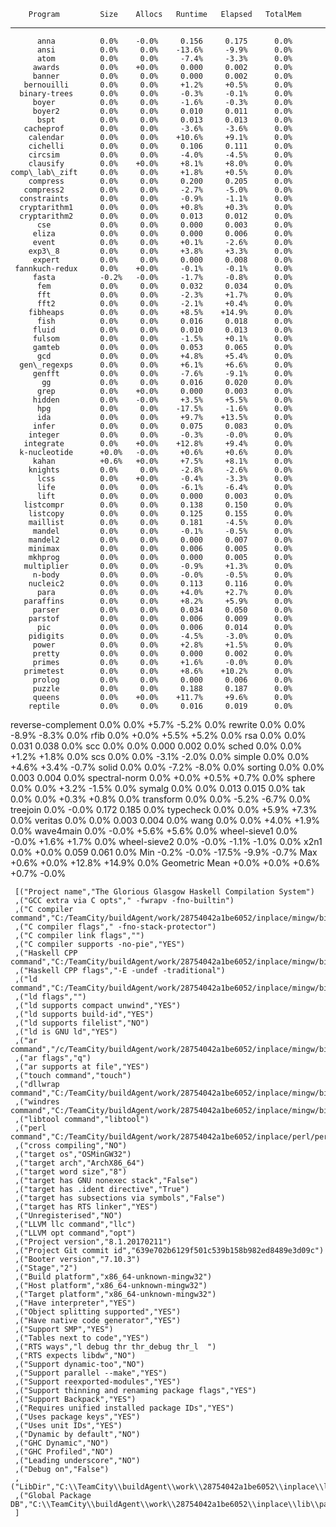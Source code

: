         Program         Size    Allocs   Runtime   Elapsed   TotalMem
  -------------------- ------- -------- --------- --------- ----------
          anna          0.0%    -0.0%     0.156     0.175      0.0%
          ansi          0.0%     0.0%    -13.6%     -9.9%      0.0%
          atom          0.0%     0.0%     -7.4%     -3.3%      0.0%
         awards         0.0%    +0.0%     0.000     0.002      0.0%
         banner         0.0%     0.0%     0.000     0.002      0.0%
       bernouilli       0.0%     0.0%     +1.2%     +0.5%      0.0%
      binary-trees      0.0%     0.0%     -0.3%     -0.1%      0.0%
         boyer          0.0%     0.0%     -1.6%     -0.3%      0.0%
         boyer2         0.0%     0.0%     0.010     0.011      0.0%
          bspt          0.0%     0.0%     0.013     0.013      0.0%
       cacheprof        0.0%     0.0%     -3.6%     -3.6%      0.0%
        calendar        0.0%     0.0%    +10.6%     +9.1%      0.0%
        cichelli        0.0%     0.0%     0.106     0.111      0.0%
        circsim         0.0%     0.0%     -4.0%     -4.5%      0.0%
        clausify        0.0%    +0.0%     +8.1%     +8.0%      0.0%
    comp\_lab\_zift     0.0%     0.0%     +1.8%     +0.5%      0.0%
        compress        0.0%     0.0%     0.200     0.205      0.0%
       compress2        0.0%     0.0%     -2.7%     -5.0%      0.0%
      constraints       0.0%     0.0%     -0.9%     -1.1%      0.0%
      cryptarithm1      0.0%     0.0%     +0.8%     +0.3%      0.0%
      cryptarithm2      0.0%     0.0%     0.013     0.012      0.0%
          cse           0.0%     0.0%     0.000     0.003      0.0%
         eliza          0.0%     0.0%     0.000     0.006      0.0%
         event          0.0%     0.0%     +0.1%     -2.6%      0.0%
        exp3\_8         0.0%     0.0%     +3.8%     +3.3%      0.0%
         expert         0.0%     0.0%     0.000     0.008      0.0%
     fannkuch-redux     0.0%    +0.0%     -0.1%     -0.1%      0.0%
         fasta          -0.2%   -0.0%     -1.7%     -0.8%      0.0%
          fem           0.0%     0.0%     0.032     0.034      0.0%
          fft           0.0%     0.0%     -2.3%     +1.7%      0.0%
          fft2          0.0%     0.0%     -2.1%     +0.4%      0.0%
        fibheaps        0.0%     0.0%     +8.5%    +14.9%      0.0%
          fish          0.0%     0.0%     0.016     0.018      0.0%
         fluid          0.0%     0.0%     0.010     0.013      0.0%
         fulsom         0.0%     0.0%     -1.5%     +0.1%      0.0%
         gamteb         0.0%     0.0%     0.053     0.065      0.0%
          gcd           0.0%     0.0%     +4.8%     +5.4%      0.0%
      gen\_regexps      0.0%     0.0%     +6.1%     +6.6%      0.0%
         genfft         0.0%     0.0%     -7.6%     -9.1%      0.0%
           gg           0.0%     0.0%     0.016     0.020      0.0%
          grep          0.0%    +0.0%     0.000     0.003      0.0%
         hidden         0.0%    -0.0%     +3.5%     +5.5%      0.0%
          hpg           0.0%     0.0%    -17.5%     -1.6%      0.0%
          ida           0.0%     0.0%     +9.7%    +13.5%      0.0%
         infer          0.0%     0.0%     0.075     0.083      0.0%
        integer         0.0%     0.0%     -0.3%     -0.0%      0.0%
       integrate        0.0%    +0.0%    +12.8%     +9.4%      0.0%
      k-nucleotide      +0.0%   -0.0%     +0.6%     +0.6%      0.0%
         kahan          +0.6%   +0.0%     +7.5%     +8.1%      0.0%
        knights         0.0%     0.0%     -2.8%     -2.6%      0.0%
          lcss          0.0%    +0.0%     -0.4%     -3.3%      0.0%
          life          0.0%     0.0%     -6.1%     -6.4%      0.0%
          lift          0.0%     0.0%     0.000     0.003      0.0%
       listcompr        0.0%     0.0%     0.138     0.150      0.0%
        listcopy        0.0%     0.0%     0.125     0.155      0.0%
        maillist        0.0%     0.0%     0.181     -4.5%      0.0%
         mandel         0.0%     0.0%     -0.1%     -0.5%      0.0%
        mandel2         0.0%     0.0%     0.000     0.007      0.0%
        minimax         0.0%     0.0%     0.006     0.005      0.0%
        mkhprog         0.0%     0.0%     0.000     0.005      0.0%
       multiplier       0.0%     0.0%     -0.9%     +1.3%      0.0%
         n-body         0.0%     0.0%     -0.0%     -0.5%      0.0%
        nucleic2        0.0%     0.0%     0.113     0.116      0.0%
          para          0.0%     0.0%     +4.0%     +2.7%      0.0%
       paraffins        0.0%     0.0%     +8.2%     +5.9%      0.0%
         parser         0.0%     0.0%     0.034     0.050      0.0%
        parstof         0.0%     0.0%     0.006     0.009      0.0%
          pic           0.0%     0.0%     0.006     0.014      0.0%
        pidigits        0.0%     0.0%     -4.5%     -3.0%      0.0%
         power          0.0%     0.0%     +2.8%     +1.5%      0.0%
         pretty         0.0%     0.0%     0.000     0.002      0.0%
         primes         0.0%     0.0%     +1.6%     -0.0%      0.0%
       primetest        0.0%     0.0%     +8.6%    +10.2%      0.0%
         prolog         0.0%     0.0%     0.000     0.006      0.0%
         puzzle         0.0%     0.0%     0.188     0.187      0.0%
         queens         0.0%    +0.0%    +11.7%     +9.6%      0.0%
        reptile         0.0%     0.0%     0.016     0.019      0.0%
   reverse-complement   0.0%     0.0%     +5.7%     -5.2%      0.0%
        rewrite         0.0%     0.0%     -8.9%     -8.3%      0.0%
          rfib          0.0%    +0.0%     +5.5%     +5.2%      0.0%
          rsa           0.0%     0.0%     0.031     0.038      0.0%
          scc           0.0%     0.0%     0.000     0.002      0.0%
         sched          0.0%     0.0%     +1.2%     +1.8%      0.0%
          scs           0.0%     0.0%     -3.1%     -2.0%      0.0%
         simple         0.0%     0.0%     +4.6%     +3.4%     -0.7%
         solid          0.0%     0.0%     -7.2%     -8.0%      0.0%
        sorting         0.0%     0.0%     0.003     0.004      0.0%
     spectral-norm      0.0%    +0.0%     +0.5%     +0.7%      0.0%
         sphere         0.0%     0.0%     +3.2%     -1.5%      0.0%
         symalg         0.0%     0.0%     0.013     0.015      0.0%
          tak           0.0%     0.0%     +0.3%     +0.8%      0.0%
       transform        0.0%     0.0%     -5.2%     -6.7%      0.0%
        treejoin        0.0%    -0.0%     0.172     0.185      0.0%
       typecheck        0.0%     0.0%     +5.9%     +7.3%      0.0%
        veritas         0.0%     0.0%     0.003     0.004      0.0%
          wang          0.0%     0.0%     +4.0%     +1.9%      0.0%
       wave4main        0.0%    -0.0%     +5.6%     +5.6%      0.0%
      wheel-sieve1      0.0%    -0.0%     +1.6%     +1.7%      0.0%
      wheel-sieve2      0.0%    -0.0%     -1.1%     -1.0%      0.0%
          x2n1          0.0%    +0.0%     0.059     0.061      0.0%
          Min           -0.2%   -0.0%    -17.5%     -9.9%     -0.7%
          Max           +0.6%   +0.0%    +12.8%    +14.9%      0.0%
     Geometric Mean     +0.0%   +0.0%     +0.6%     +0.7%     -0.0%

     [("Project name","The Glorious Glasgow Haskell Compilation System")
     ,("GCC extra via C opts"," -fwrapv -fno-builtin")
     ,("C compiler command","C:/TeamCity/buildAgent/work/28754042a1be6052/inplace/mingw/bin/gcc.exe")
     ,("C compiler flags"," -fno-stack-protector")
     ,("C compiler link flags","")
     ,("C compiler supports -no-pie","YES")
     ,("Haskell CPP command","C:/TeamCity/buildAgent/work/28754042a1be6052/inplace/mingw/bin/gcc.exe")
     ,("Haskell CPP flags","-E -undef -traditional")
     ,("ld command","C:/TeamCity/buildAgent/work/28754042a1be6052/inplace/mingw/bin/ld.exe")
     ,("ld flags","")
     ,("ld supports compact unwind","YES")
     ,("ld supports build-id","YES")
     ,("ld supports filelist","NO")
     ,("ld is GNU ld","YES")
     ,("ar command","/c/TeamCity/buildAgent/work/28754042a1be6052/inplace/mingw/bin/ar")
     ,("ar flags","q")
     ,("ar supports at file","YES")
     ,("touch command","touch")
     ,("dllwrap command","C:/TeamCity/buildAgent/work/28754042a1be6052/inplace/mingw/bin/dllwrap.exe")
     ,("windres command","C:/TeamCity/buildAgent/work/28754042a1be6052/inplace/mingw/bin/windres.exe")
     ,("libtool command","libtool")
     ,("perl command","C:/TeamCity/buildAgent/work/28754042a1be6052/inplace/perl/perl")
     ,("cross compiling","NO")
     ,("target os","OSMinGW32")
     ,("target arch","ArchX86_64")
     ,("target word size","8")
     ,("target has GNU nonexec stack","False")
     ,("target has .ident directive","True")
     ,("target has subsections via symbols","False")
     ,("target has RTS linker","YES")
     ,("Unregisterised","NO")
     ,("LLVM llc command","llc")
     ,("LLVM opt command","opt")
     ,("Project version","8.1.20170211")
     ,("Project Git commit id","639e702b6129f501c539b158b982ed8489e3d09c")
     ,("Booter version","7.10.3")
     ,("Stage","2")
     ,("Build platform","x86_64-unknown-mingw32")
     ,("Host platform","x86_64-unknown-mingw32")
     ,("Target platform","x86_64-unknown-mingw32")
     ,("Have interpreter","YES")
     ,("Object splitting supported","YES")
     ,("Have native code generator","YES")
     ,("Support SMP","YES")
     ,("Tables next to code","YES")
     ,("RTS ways","l debug thr thr_debug thr_l  ")
     ,("RTS expects libdw","NO")
     ,("Support dynamic-too","NO")
     ,("Support parallel --make","YES")
     ,("Support reexported-modules","YES")
     ,("Support thinning and renaming package flags","YES")
     ,("Support Backpack","YES")
     ,("Requires unified installed package IDs","YES")
     ,("Uses package keys","YES")
     ,("Uses unit IDs","YES")
     ,("Dynamic by default","NO")
     ,("GHC Dynamic","NO")
     ,("GHC Profiled","NO")
     ,("Leading underscore","NO")
     ,("Debug on","False")
     ,("LibDir","C:\\TeamCity\\buildAgent\\work\\28754042a1be6052\\inplace\\lib")
     ,("Global Package DB","C:\\TeamCity\\buildAgent\\work\\28754042a1be6052\\inplace\\lib\\package.conf.d")
     ]
